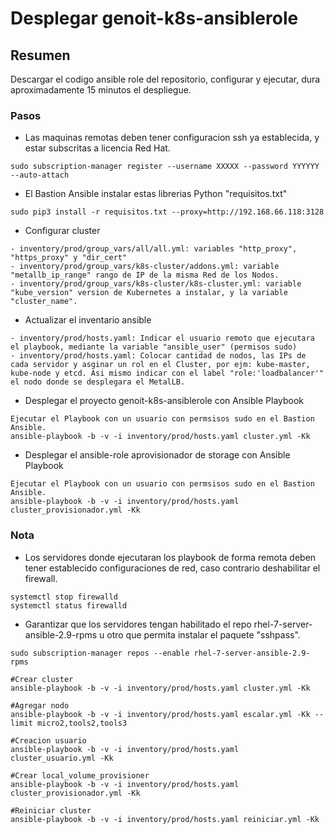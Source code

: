 # Desplegar genoit-k8s-ansiblerole


## Resumen

Descargar el codigo ansible role del repositorio, configurar y ejecutar, dura aproximadamente 15 minutos el despliegue.

### Pasos


- Las maquinas remotas deben tener configuracion ssh ya establecida, y estar subscritas a licencia Red Hat.

```raw
sudo subscription-manager register --username XXXXX --password YYYYYY --auto-attach
```

- El Bastion Ansible instalar estas librerias Python "requisitos.txt"

```raw
sudo pip3 install -r requisitos.txt --proxy=http://192.168.66.118:3128
```
- Configurar cluster

```raw
- inventory/prod/group_vars/all/all.yml: variables "http_proxy", "https_proxy" y "dir_cert"
- inventory/prod/group_vars/k8s-cluster/addons.yml: variable "metallb_ip_range" rango de IP de la misma Red de los Nodos.
- inventory/prod/group_vars/k8s-cluster/k8s-cluster.yml: variable "kube_version" version de Kubernetes a instalar, y la variable "cluster_name".
```
- Actualizar el inventario ansible 

```raw
- inventory/prod/hosts.yaml: Indicar el usuario remoto que ejecutara el playbook, mediante la variable "ansible_user" (permisos sudo)
- inventory/prod/hosts.yaml: Colocar cantidad de nodos, las IPs de cada servidor y asginar un rol en el Cluster, por ejm: kube-master, kube-node y etcd. Asi mismo indicar con el label "role:'loadbalancer'" el nodo donde se desplegara el MetalLB.
```
- Desplegar el proyecto genoit-k8s-ansiblerole con Ansible Playbook

```raw
Ejecutar el Playbook con un usuario con permsisos sudo en el Bastion Ansible.
ansible-playbook -b -v -i inventory/prod/hosts.yaml cluster.yml -Kk
```
- Desplegar el ansible-role aprovisionador de storage con Ansible Playbook

```raw
Ejecutar el Playbook con un usuario con permsisos sudo en el Bastion Ansible.
ansible-playbook -b -v -i inventory/prod/hosts.yaml cluster_provisionador.yml -Kk
```

### Nota

- Los servidores donde ejecutaran los playbook de forma remota deben tener establecido configuraciones de red, caso contrario deshabilitar el firewall.

```raw
systemctl stop firewalld
systemctl status firewalld 
```
- Garantizar que los servidores tengan habilitado el repo rhel-7-server-ansible-2.9-rpms u otro que permita instalar el paquete "sshpass".

```raw
sudo subscription-manager repos --enable rhel-7-server-ansible-2.9-rpms
```

```raw
#Crear cluster
ansible-playbook -b -v -i inventory/prod/hosts.yaml cluster.yml -Kk

#Agregar nodo
ansible-playbook -b -v -i inventory/prod/hosts.yaml escalar.yml -Kk --limit micro2,tools2,tools3

#Creacion usuario
ansible-playbook -b -v -i inventory/prod/hosts.yaml cluster_usuario.yml -Kk

#Crear local_volume_provisioner
ansible-playbook -b -v -i inventory/prod/hosts.yaml cluster_provisionador.yml -Kk

#Reiniciar cluster
ansible-playbook -b -v -i inventory/prod/hosts.yaml reiniciar.yml -Kk
```